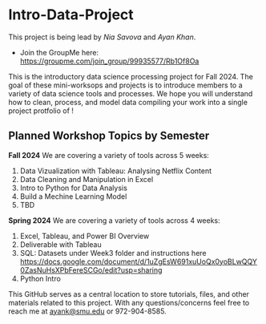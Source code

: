 # Intro-Data-Project
This project is being lead by *Nia Savova* and *Ayan Khan*. 
- Join the GroupMe here: https://groupme.com/join_group/99935577/Rb1Of8Oa

This is the introductory data science processing project for Fall 2024. The goal of these mini-worksops and projects is to introduce members to a variety of data science tools and processes. We hope you will understand how to clean, process, and model data compiling your work into a single project protfolio of ! 

## Planned Workshop Topics by Semester
**Fall 2024**
We are covering a variety of tools across 5 weeks:
1. Data Vizualization with Tableau: Analysing Netflix Content
2. Data Cleaning and Manipulation in Excel
3. Intro to Python for Data Analysis
4. Build a Mechine Learning Model
5. TBD

**Spring 2024**
We are covering a variety of tools across 4 weeks:
1. Excel, Tableau, and Power BI Overview
2. Deliverable with Tableau
3. SQL: Datasets under Week3 folder and instructions here https://docs.google.com/document/d/1uZgEsW691xuUoQx0yoBLwQQY0ZasNuHsXPbFereSCGo/edit?usp=sharing
4. Python Intro

This GitHub serves as a central location to store tutorials, files, and other materials related to this project. With any questions/concerns feel free to reach me at ayank@smu.edu or 972-904-8585.
